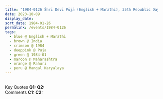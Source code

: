 ```yaml
---
title: "1984-0126 Śhrī Devī Pūjā (English + Marathi), 35th Republic Day Celebration, Maṅgal Karyalaya, Rāhurī, Maharashtra, India"
date: 2023-10-09
display_date: 
sort_date: 1984-01-26
permalink: /events/1984-0126
tags:
  - blue @ English + Marathi
  - brown @ India
  - crimson @ 1984
  - deeppink @ Puja
  - green @ 1984-01
  - maroon @ Maharashtra
  - orange @ Rahuri
  - peru @ Mangal Karyalaya
---
```


<br>

<wave-list>
  <list-title color="DarkSeaGreen" width="55">Key Quotes</list-title>
  <list-item color="BlanchedAlmond" width="280"><b>Q1:</b> <i></i></list-item>
  <list-item color="Lavender" width="280"><b>Q2:</b> <i></i></list-item>
</wave-list>

<br>

<wave-list>
  <list-title color="DarkSeaGreen" width="55">Comments</list-title>
  <list-item color="BlanchedAlmond" width="280"><b>C1:</b> <i></i></list-item>
  <list-item color="Lavender" width="280"><b>C2:</b> <i></i></list-item>
</wave-list>
